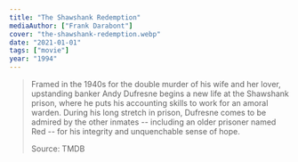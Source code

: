 ```yaml
---
title: "The Shawshank Redemption"
mediaAuthor: ["Frank Darabont"]
cover: "the-shawshank-redemption.webp"
date: "2021-01-01"
tags: ["movie"]
year: "1994"
---
```


> Framed in the 1940s for the double murder of his wife and her lover, upstanding banker Andy Dufresne begins a new life at the Shawshank prison, where he puts his accounting skills to work for an amoral warden. During his long stretch in prison, Dufresne comes to be admired by the other inmates -- including an older prisoner named Red -- for his integrity and unquenchable sense of hope.
>
> Source: TMDB
